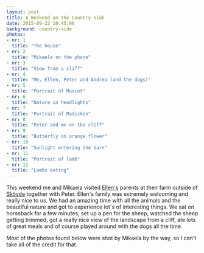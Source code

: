 ```yaml
---
layout: post
title: A Weekend on the Country Side
date: 2015-09-22 10:45:00
background: country-side
photos:
- nr: 1
  title: "The house"
- nr: 2
  title: "Mikaela on the phone"
- nr: 3
  title: "View from a cliff"
- nr: 4
  title: "Me, Ellen, Peter and Andrea (and the dogs)"
- nr: 5
  title: "Portrait of Muscot"
- nr: 6
  title: "Nature in headlights"
- nr: 7
  title: "Portrait of Madicken"
- nr: 8
  title: "Peter and me on the cliff"
- nr: 9
  title: "Butterfly on orange flower"
- nr: 10
  title: "Sunlight entering the barn"
- nr: 11
  title: "Portrait of lamb"
- nr: 12
  title: "Lambs eating"
---
```


This weekend me and Mikaela visited [Ellen's](https://www.facebook.com/ellen.karlsson.79?fref=ts) parents at their farm outside of [Skövde](http://www.skovde.se) together with Peter. Ellen's family was extremely welcoming and really nice to us. We had an amazing time with all the animals and the beautiful nature and got to experience lot's of interesting things. We sat on horseback for a few minutes, set up a pen for the sheep, watched the sheep getting trimmed, got a really nice view of the landscape from a cliff, ate lots of great meals and of course played around with the dogs all the time.

Most of the photos found below were shot by Mikaela by the way, so I can't take all of the credit for that.
